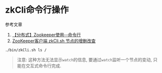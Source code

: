 # zkCli命令行操作

参考文章

1. [【分布式】Zookeeper使用--命令行](https://www.cnblogs.com/leesf456/p/6022357.html)
2. [ZooKeeper客户端 zkCli.sh 节点的增删改查](https://www.cnblogs.com/sherrykid/p/5813148.html)

```
./bin/zkCli.sh ls /
```

> 注意: 这种方法无法显示`watch`的信息, 要通过`watch`监听一个节点的变动, 只能在交互式命令行完成.

